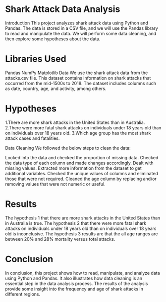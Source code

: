 # Shark Attack Data Analysis
Introduction
This project analyzes shark attack data using Python and Pandas. The data is stored in a CSV file, and we will use the Pandas library to read and manipulate the data. We will perform some data cleaning, and then explore some hypotheses about the data.

# Libraries Used
Pandas
NumPy
Matplotlib
Data
We use the shark attack data from the attacks.csv file. This dataset contains information on shark attacks that occurred from the mid-1500s to 2018. The dataset includes columns such as date, country, age, and activity, among others.

# Hypotheses
1.There are more shark attacks in the United States than in Australia.
2.There were more fatal shark attacks on individuals under 18 years old than on individuals over 18 years old.
3.Which age group has the most shark attack cases and fatalities.

Data Cleaning
We followed the below steps to clean the data:

Looked into the data and checked the proportion of missing data.
Checked the data type of each column and made changes accordingly.
Dealt with missing values.
Extracted more information from the dataset to get additional variables.
Checked the unique values of columns and eliminated those that were not required.
Cleaned the age column by replacing and/or removing values that were not numeric or useful.

# Results
The hypothesis 1 that there are more shark attacks in the United States than in Australia is true.
The hypothesis 2 that there were more fatal shark attacks on individuals under 18 years old than on individuals over 18 years old is inconclusive.
The hypothesis 3 results are that the all age ranges are between 20% and 28% mortality versus total attacks.

# Conclusion
In conclusion, this project shows how to read, manipulate, and analyze data using Python and Pandas. It also illustrates how data cleaning is an essential step in the data analysis process. The results of the analysis provide some insight into the frequency and age of shark attacks in different regions.

